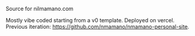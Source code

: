 Source for nilmamano.com

Mostly vibe coded starting from a v0 template.
Deployed on vercel.
Previous iteration: https://github.com/nmamano/nmamano-personal-site.
